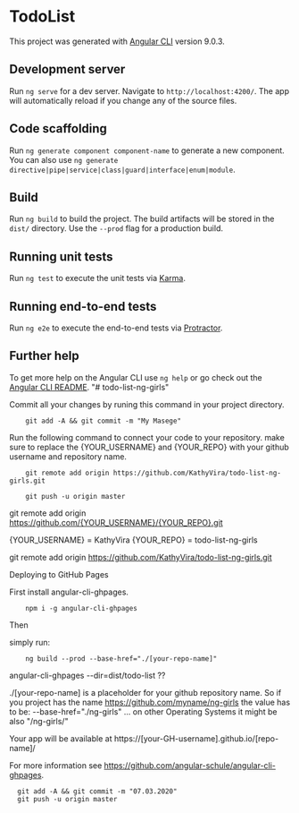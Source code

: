 # TodoList

This project was generated with [Angular CLI](https://github.com/angular/angular-cli) version 9.0.3.

## Development server

Run `ng serve` for a dev server. Navigate to `http://localhost:4200/`. The app will automatically reload if you change any of the source files.

## Code scaffolding

Run `ng generate component component-name` to generate a new component. You can also use `ng generate directive|pipe|service|class|guard|interface|enum|module`.

## Build

Run `ng build` to build the project. The build artifacts will be stored in the `dist/` directory. Use the `--prod` flag for a production build.

## Running unit tests

Run `ng test` to execute the unit tests via [Karma](https://karma-runner.github.io).

## Running end-to-end tests

Run `ng e2e` to execute the end-to-end tests via [Protractor](http://www.protractortest.org/).

## Further help

To get more help on the Angular CLI use `ng help` or go check out the [Angular CLI README](https://github.com/angular/angular-cli/blob/master/README.md).
"# todo-list-ng-girls" 

Commit all your changes by runing this command in your project directory.

		git add -A && git commit -m "My Masege"


Run the following command to connect your code to your repository. 
make sure to replace the {YOUR_USERNAME} and {YOUR_REPO} with your github username and repository name.


		git remote add origin https://github.com/KathyVira/todo-list-ng-girls.git

		git push -u origin master


git remote add origin https://github.com/{YOUR_USERNAME}/{YOUR_REPO}.git



{YOUR_USERNAME} = KathyVira
{YOUR_REPO} = todo-list-ng-girls

git remote add origin https://github.com/KathyVira/todo-list-ng-girls.git




Deploying to GitHub Pages

First install angular-cli-ghpages.


		npm i -g angular-cli-ghpages
Then 

simply run:


		ng build --prod --base-href="./[your-repo-name]"

		

angular-cli-ghpages --dir=dist/todo-list
??

 ./[your-repo-name] is a placeholder for your github repository name. 
So if you project has the name https://github.com/myname/ng-girls the value has to be: 
--base-href="./ng-girls" ... on other Operating Systems it might be also "/ng-girls/"


Your app will be available at https://[your-GH-username].github.io/[repo-name]/


For more information see https://github.com/angular-schule/angular-cli-ghpages.

      git add -A && git commit -m "07.03.2020"
      git push -u origin master
